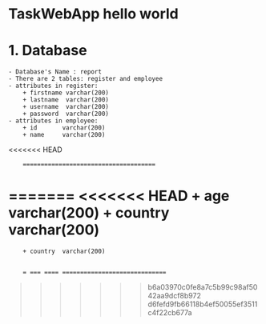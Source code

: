 # TaskWebApp hello world
# 1. Database
    - Database's Name : report
    - There are 2 tables: register and employee
    - attributes in register:
        + firstname varchar(200)
        + lastname  varchar(200)
        + username  varchar(200)
        + password  varchar(200)
    - attributes in employee:
        + id       varchar(200)
        + name     varchar(200)
<<<<<<< HEAD

        =====================================
=======
<<<<<<< HEAD
        + age      varchar(200)
        + country  varchar(200)
=======
        + country  varchar(200)


        = === ==== =============================
>>>>>>> b6a03970c0fe8a7c5b99c98af5042aa9dcf8b972
>>>>>>> d6fefd9fb66118b4ef50055ef3511c4f22cb677a
